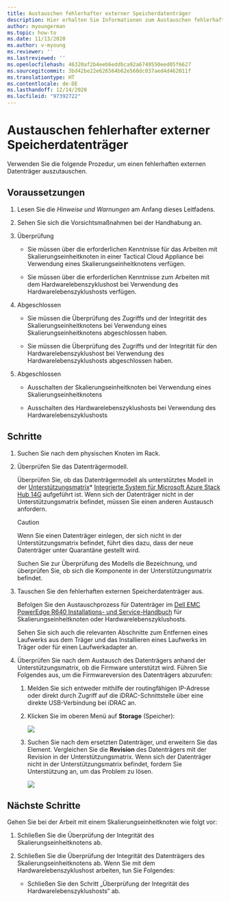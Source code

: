 ```yaml
---
title: Austauschen fehlerhafter externer Speicherdatenträger
description: Hier erhalten Sie Informationen zum Austauschen fehlerhafter externer Speicherdatenträger.
author: myoungerman
ms.topic: how-to
ms.date: 11/13/2020
ms.author: v-myoung
ms.reviewer: ''
ms.lastreviewed: ''
ms.openlocfilehash: 46320af2b4eeb6eddbca92a6749550eed05f6627
ms.sourcegitcommit: 3bd42be22e626564b62e560dc037aed4d462011f
ms.translationtype: HT
ms.contentlocale: de-DE
ms.lasthandoff: 12/14/2020
ms.locfileid: "97392722"
---
```

# <a name="replacing-a-failed-external-storage-disk"></a>Austauschen fehlerhafter externer Speicherdatenträger

Verwenden Sie die folgende Prozedur, um einen fehlerhaften externen Datenträger auszutauschen.

## <a name="prerequisites"></a>Voraussetzungen

1.  Lesen Sie die *Hinweise und Warnungen* am Anfang dieses Leitfadens.

2.  Sehen Sie sich die Vorsichtsmaßnahmen bei der Handhabung an.

3.  Überprüfung

    -   Sie müssen über die erforderlichen Kenntnisse für das Arbeiten mit Skalierungseinheitknoten in einer Tactical Cloud Appliance bei Verwendung eines Skalierungseinheitknotens verfügen.

    -   Sie müssen über die erforderlichen Kenntnisse zum Arbeiten mit dem Hardwarelebenszyklushost bei Verwendung des Hardwarelebenszyklushosts verfügen.

4.  Abgeschlossen

    -   Sie müssen die Überprüfung des Zugriffs und der Integrität des Skalierungseinheitknotens bei Verwendung eines Skalierungseinheitknotens abgeschlossen haben.

    -   Sie müssen die Überprüfung des Zugriffs und der Integrität für den Hardwarelebenszyklushost bei Verwendung des Hardwarelebenszyklushosts abgeschlossen haben.

5.  Abgeschlossen

    -   Ausschalten der Skalierungseinheitknoten bei Verwendung eines Skalierungseinheitknotens

    -   Ausschalten des Hardwarelebenszyklushosts bei Verwendung des Hardwarelebenszyklushosts

## <a name="steps"></a>Schritte

1.  Suchen Sie nach dem physischen Knoten im Rack.

2.  Überprüfen Sie das Datenträgermodell.

    Überprüfen Sie, ob das Datenträgermodell als unterstütztes Modell in der
    [Unterstützungsmatrix](https://www.dell.com/support/home/product-support/product/cloud-for-microsoft-azure-stack14g/docs#q%3Dsupport%20matrix%26sort%3Ddate%20descending%26f%3Alang%3D%5Ben%5D)* [Integrierte System für Microsoft Azure Stack Hub 14G](https://www.dell.com/support/home/product-support/product/cloud-for-microsoft-azure-stack14g/docs#q%3Dsupport%20matrix%26sort%3Ddate%20descending%26f%3Alang%3D%5Ben%5D) aufgeführt ist.
    Wenn sich der Datenträger nicht in der Unterstützungsmatrix befindet, müssen Sie einen anderen Austausch anfordern.
    
    > [!CAUTION]
    > Wenn Sie einen Datenträger einlegen, der sich nicht in der Unterstützungsmatrix befindet, führt dies dazu, dass der neue Datenträger unter Quarantäne gestellt wird.
        
    Suchen Sie zur Überprüfung des Modells die Bezeichnung, und überprüfen Sie, ob sich die Komponente in der Unterstützungsmatrix befindet.
    
3.  Tauschen Sie den fehlerhaften externen Speicherdatenträger aus.

    Befolgen Sie den Austauschprozess für Datenträger im [Dell EMC PowerEdge R640 Installations- und Service-Handbuch](https://www.dell.com/support/manuals/us/en/04/poweredge-r640/per640_ism_pub/dell-emc-poweredge-r640-overview?guid=guid-f39be9ba-158c-45e3-b8b1-f07bb750d6d4) für Skalierungseinheitknoten oder Hardwarelebenszyklushosts.
    
    Sehen Sie sich auch die relevanten Abschnitte zum Entfernen eines Laufwerks aus dem Träger und das Installieren eines Laufwerks im Träger oder für einen Laufwerkadapter an.
    
4.  Überprüfen Sie nach dem Austausch des Datenträgers anhand der Unterstützungsmatrix, ob die Firmware unterstützt wird. Führen Sie Folgendes aus, um die Firmwareversion des Datenträgers abzurufen:

    1.  Melden Sie sich entweder mithilfe der routingfähigen IP-Adresse oder direkt durch Zugriff auf die iDRAC-Schnittstelle über eine direkte USB-Verbindung bei iDRAC an.

    1.  Klicken Sie im oberen Menü auf **Storage** (Speicher):

        ![](media/image-30.png)
    
    1.  Suchen Sie nach dem ersetzten Datenträger, und erweitern Sie das Element. Vergleichen Sie die **Revision** des Datenträgers mit der Revision in der Unterstützungsmatrix. Wenn sich der Datenträger nicht in der Unterstützungsmatrix befindet, fordern Sie Unterstützung an, um das Problem zu lösen.

        ![](media/image-31.png)
        
## <a name="next-steps"></a>Nächste Schritte

Gehen Sie bei der Arbeit mit einem Skalierungseinheitknoten wie folgt vor:

1.  Schließen Sie die Überprüfung der Integrität des Skalierungseinheitknotens ab.

2.  Schließen Sie die Überprüfung der Integrität des Datenträgers des Skalierungseinheitknotens ab. Wenn Sie mit dem Hardwarelebenszyklushost arbeiten, tun Sie Folgendes:

    -   Schließen Sie den Schritt „Überprüfung der Integrität des Hardwarelebenszyklushosts“ ab.
    
